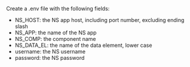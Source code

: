 Create a .env file with the following fields:

- NS_HOST: the NS app host, including port number, excluding ending slash
- NS_APP: the name of the NS app
- NS_COMP: the component name
- NS_DATA_EL: the name of the data element, lower case
- username: the NS username
- password: the NS password